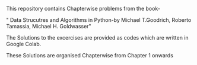 This repository contains Chapterwise problems from the book-

" Data Strucutres and Algorithms in Python-by Michael T.Goodrich, Roberto Tamassia, Michael H. Goldwasser"

The Solutions to the excercises are provided as codes which are written in Google Colab.

These Solutions are organised Chapterwise from Chapter 1 onwards

 
